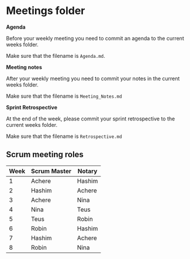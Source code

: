 # Meetings folder

**Agenda**

Before your weekly meeting you need to commit an agenda to the current weeks folder.

Make sure that the filename is `Agenda.md`.

**Meeting notes**

After your weekly meeting you need to commit your notes in the current weeks folder. 

Make sure that the filename is `Meeting_Notes.md`

**Sprint Retrospective**

At the end of the week, please commit your sprint retrospective to the current weeks folder. 

Make sure that the filename is `Retrospective.md`

## Scrum meeting roles

|Week|Scrum Master|Notary |
|--|--|--|
|1|Achere|Hashim|
|2|Hashim|Achere|
|3|Achere|Nina|
|4|Nina|Teus|
|5|Teus|Robin|
|6|Robin|Hashim|
|7|Hashim|Achere|
|8|Robin|Nina|


